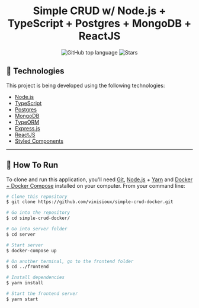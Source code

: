 
<h1  align="center">
Simple CRUD w/ Node.js + TypeScript + Postgres + MongoDB + ReactJS
</h1>
<p  align="center">
<a  href="#"  style="text-decoration: none">
<img  alt="GitHub top language"  src="https://img.shields.io/github/languages/top/vinisioux/simple-crud-docker?color=34CB79" />
</a>
<a  href="https://github.com/vinisioux/simple-crud-docker/stargazers"  style="text-decoration: none">
<img  alt="Stars"  src="https://img.shields.io/github/stars/vinisioux/simple-crud-docker?style=social" />
</a>
</p>

## :rocket: Technologies
This project is being developed using the following technologies:

- [Node.js](https://nodejs.org/en/)
- [TypeScript](https://www.typescriptlang.org/)
- [Postgres](https://www.postgresql.org/)
- [MongoDB](https://www.mongodb.com/try/download/community)
- [TypeORM](https://typeorm.io/#/)
- [Express.js](https://expressjs.com/)
- [ReactJS](https://reactjs.org)
- [Styled Components](https://styled-components.com/)
---
## :dart: How To Run

To clone and run this application, you'll need [Git](https://git-scm.com), [Node.js](https://nodejs.org/en/) + [Yarn](https://yarnpkg.com/) and [Docker + Docker Compose](https://www.docker.com/) installed on your computer. From your command line:

```bash
# Clone this repository
$ git clone https://github.com/vinisioux/simple-crud-docker.git

# Go into the repository
$ cd simple-crud-docker/

# Go into server folder
$ cd server

# Start server
$ docker-compose up

# On another terminal, go to the frontend folder
$ cd ../frontend

# Install dependencies
$ yarn install

# Start the frontend server
$ yarn start
```
